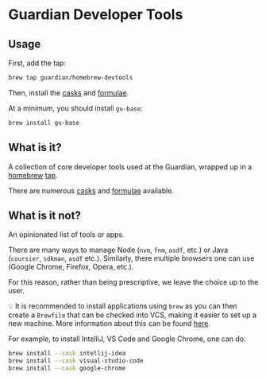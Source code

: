 # Guardian Developer Tools

## Usage
First, add the tap:

```bash
brew tap guardian/homebrew-devtools
```

Then, install the [casks](./Casks) and [formulae](./Formula).

At a minimum, you should install `gu-base`:

```bash
brew install gu-base
```

## What is it?
A collection of core developer tools used at the Guardian, 
wrapped up in a [homebrew](https://brew.sh/) [tap](https://docs.brew.sh/How-to-Create-and-Maintain-a-Tap).

There are numerous [casks](./Casks) and [formulae](./Formula) available.

## What is it not?
An opinionated list of tools or apps.

There are many ways to manage Node (`nvm`, `fnm`, `asdf`, etc.) or Java (`coursier`, `sdkman`, `asdf` etc.).
Similarly, there multiple browsers one can use (Google Chrome, Firefox, Opera, etc.).

For this reason, rather than being prescriptive, we leave the choice up to the user.

💡 It is recommended to install applications using `brew` as you can then create a `Brewfile` that can be checked into VCS, making it easier to set up a new machine.
More information about this can be found [here](https://gist.github.com/ChristopherA/a579274536aab36ea9966f301ff14f3f).

For example, to install IntelliJ, VS Code and Google Chrome, one can do:

```bash
brew install --cask intellij-idea
brew install --cask visual-studio-code
brew install --cask google-chrome
```

